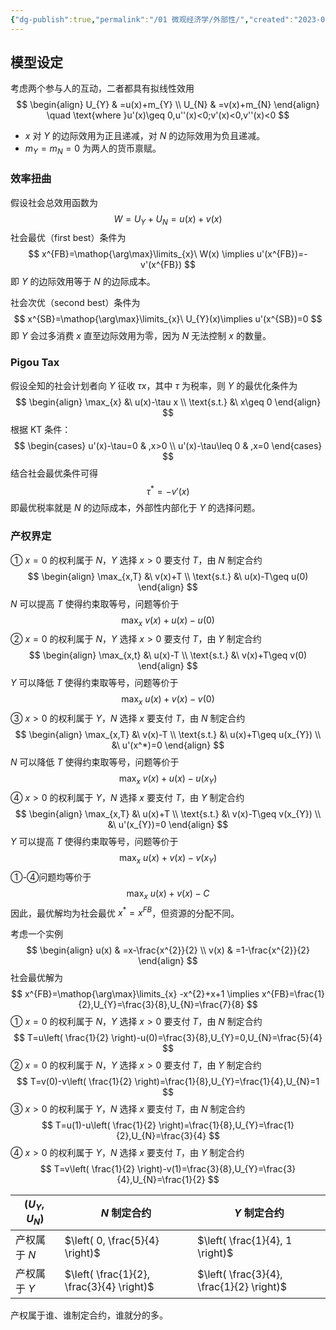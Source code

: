 ```yaml
---
{"dg-publish":true,"permalink":"/01 微观经济学/外部性/","created":"2023-06-18T16:33:25.581+08:00","updated":"2024-06-20T14:36:17.853+08:00"}
---
```



## 模型设定

考虑两个参与人的互动，二者都具有拟线性效用
$$
\begin{align}
U_{Y} & =u(x)+m_{Y} \\
U_{N} & =v(x)+m_{N}
\end{align}
\quad \text{where }u'(x)\geq 0,u''(x)<0;v'(x)<0,v''(x)<0
$$
- $x$ 对 $Y$ 的边际效用为正且递减，对 $N$ 的边际效用为负且递减。
- $m_{Y}=m_{N}=0$ 为两人的货币禀赋。

### 效率扭曲

假设社会总效用函数为
$$
W=U_{Y}+U_{N}=u(x)+v(x)
$$
社会最优（first best）条件为
$$
x^{FB}=\mathop{\arg\max}\limits_{x}\ W(x) \implies u'(x^{FB})=-v'(x^{FB})
$$
即 $Y$ 的边际效用等于 $N$ 的边际成本。

社会次优（second best）条件为
$$
x^{SB}=\mathop{\arg\max}\limits_{x}\ U_{Y}(x)\implies u'(x^{SB})=0
$$
即 $Y$ 会过多消费 $x$ 直至边际效用为零，因为 $N$ 无法控制 $x$ 的数量。

### Pigou Tax

假设全知的社会计划者向 $Y$ 征收 $\tau x$，其中 $\tau$ 为税率，则 $Y$ 的最优化条件为
$$
\begin{align}
\max_{x} &\ u(x)-\tau x \\
\text{s.t.} &\ x\geq 0
\end{align}
$$
根据 KT 条件：
$$
\begin{cases}
u'(x)-\tau=0 & ,x>0 \\
u'(x)-\tau\leq 0 & ,x=0
\end{cases}
$$
结合社会最优条件可得
$$
\tau^*=-v'(x)
$$
即最优税率就是 $N$ 的边际成本，外部性内部化于 $Y$ 的选择问题。

### 产权界定

① $x=0$ 的权利属于 $N$，$Y$ 选择 $x>0$ 要支付 $T$，由 $N$ 制定合约
$$
\begin{align}
\max_{x,T} &\ v(x)+T \\
\text{s.t.} &\ u(x)-T\geq u(0)
\end{align}
$$
$N$ 可以提高 $T$ 使得约束取等号，问题等价于
$$
\max_{x}\ v(x)+u(x)-u(0)
$$
② $x=0$ 的权利属于 $N$，$Y$ 选择 $x>0$ 要支付 $T$，由 $Y$ 制定合约
$$
\begin{align}
\max_{x,t} &\ u(x)-T \\
\text{s.t.} &\ v(x)+T\geq v(0)
\end{align}
$$
$Y$ 可以降低 $T$ 使得约束取等号，问题等价于
$$
\max_{x}\ u(x)+v(x)-v(0)
$$
③ $x>0$ 的权利属于 $Y$，$N$ 选择 $x$ 要支付 $T$，由 $N$ 制定合约
$$
\begin{align}
\max_{x,T} &\ v(x)-T \\
\text{s.t.} &\ u(x)+T\geq u(x_{Y}) \\
&\ u'(x^*)=0
\end{align}
$$
$N$ 可以降低 $T$ 使得约束取等号，问题等价于
$$
\max_{x}\ v(x)+u(x)-u(x_{Y}) 
$$
④ $x>0$ 的权利属于 $Y$，$N$ 选择 $x$ 要支付 $T$，由 $Y$ 制定合约
$$
\begin{align}
\max_{x,T} &\ u(x)+T \\
\text{s.t.} &\ v(x)-T\geq v(x_{Y}) \\
&\ u'(x_{Y})=0
\end{align}
$$
$Y$ 可以提高 $T$ 使得约束取等号，问题等价于
$$
\max_{x}\ u(x)+v(x)-v(x_{Y})
$$
①-④问题均等价于
$$
\max_{x}\ u(x)+v(x)-C
$$
因此，最优解均为社会最优 $x^*=x^{FB}$，但资源的分配不同。

考虑一个实例
$$
\begin{align}
u(x) & =x-\frac{x^{2}}{2} \\
v(x) & =1-\frac{x^{2}}{2}
\end{align}
$$
社会最优解为
$$
x^{FB}=\mathop{\arg\max}\limits_{x} -x^{2}+x+1 \implies x^{FB}=\frac{1}{2},U_{Y}=\frac{3}{8},U_{N}=\frac{7}{8}
$$
① $x=0$ 的权利属于 $N$，$Y$ 选择 $x>0$ 要支付 $T$，由 $N$ 制定合约
$$
T=u\left( \frac{1}{2} \right)-u(0)=\frac{3}{8},U_{Y}=0,U_{N}=\frac{5}{4}
$$
② $x=0$ 的权利属于 $N$，$Y$ 选择 $x>0$ 要支付 $T$，由 $Y$ 制定合约
$$
T=v(0)-v\left( \frac{1}{2} \right)=\frac{1}{8},U_{Y}=\frac{1}{4},U_{N}=1
$$
③ $x>0$ 的权利属于 $Y$，$N$ 选择 $x$ 要支付 $T$，由 $N$ 制定合约
$$
T=u(1)-u\left( \frac{1}{2} \right)=\frac{1}{8},U_{Y}=\frac{1}{2},U_{N}=\frac{3}{4}
$$
④ $x>0$ 的权利属于 $Y$，$N$ 选择 $x$ 要支付 $T$，由 $Y$ 制定合约
$$
T=v\left( \frac{1}{2} \right)-v(1)=\frac{3}{8},U_{Y}=\frac{3}{4},U_{N}=\frac{1}{2}
$$

| $(U_{Y},U_{N})$ | $N$ 制定合约                                  | $Y$ 制定合约                                  |
| --------------- | ----------------------------------------- | ----------------------------------------- |
| 产权属于 $N$        | $\left( 0, \frac{5}{4} \right)$           | $\left( \frac{1}{4}, 1 \right)$           |
| 产权属于 $Y$        | $\left( \frac{1}{2}, \frac{3}{4} \right)$ | $\left( \frac{3}{4}, \frac{1}{2} \right)$ |
产权属于谁、谁制定合约，谁就分的多。